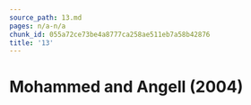 ```yaml
---
source_path: 13.md
pages: n/a-n/a
chunk_id: 055a72ce73be4a8777ca258ae511eb7a58b42876
title: '13'
---
```

# Mohammed and Angell (2004)
